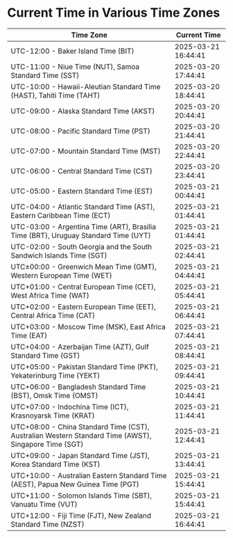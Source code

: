 # Current Time in Various Time Zones

| Time Zone | Current Time |
|-----------|--------------|
| UTC-12:00 - Baker Island Time (BIT) | 2025-03-21 16:44:41 |
| UTC-11:00 - Niue Time (NUT), Samoa Standard Time (SST) | 2025-03-20 17:44:41 |
| UTC-10:00 - Hawaii-Aleutian Standard Time (HAST), Tahiti Time (TAHT) | 2025-03-20 18:44:41 |
| UTC-09:00 - Alaska Standard Time (AKST) | 2025-03-20 20:44:41 |
| UTC-08:00 - Pacific Standard Time (PST) | 2025-03-20 21:44:41 |
| UTC-07:00 - Mountain Standard Time (MST) | 2025-03-20 22:44:41 |
| UTC-06:00 - Central Standard Time (CST) | 2025-03-20 23:44:41 |
| UTC-05:00 - Eastern Standard Time (EST) | 2025-03-21 00:44:41 |
| UTC-04:00 - Atlantic Standard Time (AST), Eastern Caribbean Time (ECT) | 2025-03-21 01:44:41 |
| UTC-03:00 - Argentina Time (ART), Brasília Time (BRT), Uruguay Standard Time (UYT) | 2025-03-21 01:44:41 |
| UTC-02:00 - South Georgia and the South Sandwich Islands Time (SGT) | 2025-03-21 02:44:41 |
| UTC±00:00 - Greenwich Mean Time (GMT), Western European Time (WET) | 2025-03-21 04:44:41 |
| UTC+01:00 - Central European Time (CET), West Africa Time (WAT) | 2025-03-21 05:44:41 |
| UTC+02:00 - Eastern European Time (EET), Central Africa Time (CAT) | 2025-03-21 06:44:41 |
| UTC+03:00 - Moscow Time (MSK), East Africa Time (EAT) | 2025-03-21 07:44:41 |
| UTC+04:00 - Azerbaijan Time (AZT), Gulf Standard Time (GST) | 2025-03-21 08:44:41 |
| UTC+05:00 - Pakistan Standard Time (PKT), Yekaterinburg Time (YEKT) | 2025-03-21 09:44:41 |
| UTC+06:00 - Bangladesh Standard Time (BST), Omsk Time (OMST) | 2025-03-21 10:44:41 |
| UTC+07:00 - Indochina Time (ICT), Krasnoyarsk Time (KRAT) | 2025-03-21 11:44:41 |
| UTC+08:00 - China Standard Time (CST), Australian Western Standard Time (AWST), Singapore Time (SGT) | 2025-03-21 12:44:41 |
| UTC+09:00 - Japan Standard Time (JST), Korea Standard Time (KST) | 2025-03-21 13:44:41 |
| UTC+10:00 - Australian Eastern Standard Time (AEST), Papua New Guinea Time (PGT) | 2025-03-21 15:44:41 |
| UTC+11:00 - Solomon Islands Time (SBT), Vanuatu Time (VUT) | 2025-03-21 15:44:41 |
| UTC+12:00 - Fiji Time (FJT), New Zealand Standard Time (NZST) | 2025-03-21 16:44:41 |
